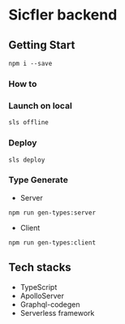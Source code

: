 # Sicfler backend

## Getting Start

```shell
npm i --save
```

### How to

### Launch on local

```shell
sls offline
```

### Deploy

```shell
sls deploy
```

### Type Generate

- Server

```shell
npm run gen-types:server
```

- Client

```shell
npm run gen-types:client
```

## Tech stacks

- TypeScript
- ApolloServer
- Graphql-codegen
- Serverless framework
